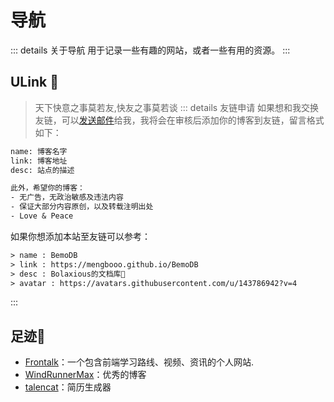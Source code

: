 <script setup>
import { VPTeamMembers } from 'vitepress/theme'
const members = [
  {
    avatar: 'https://avatars.githubusercontent.com/u/96043667?v=4',
    name: 'dekrt',
    links: [
      { icon: 'github', link: 'https://github.com/dekrt' },
      { icon: 'rss', link: 'https://dekrt.cn' },
    ]
  },
  {
    avatar: 'https://avatars.githubusercontent.com/u/64010148?v=4',
    name: 'HomeArchbishop',
    links: [
      { icon: 'github', link: 'https://github.com/HomeArchbishop' },
      { icon: 'rss', link: 'https://buuug.top/' },
    ]
  },
  {
    avatar: 'https://avatars.githubusercontent.com/u/110143758?v=4',
    name: 'capybara',
    links: [
      { icon: 'github', link: 'https://github.com/wangyinyuan' },
    ]
  },
  {
    avatar: 'https://avatars.githubusercontent.com/u/67143590?v=4',
    name: 'GoForceX',
    links: [
      { icon: 'github', link: 'https://github.com/GoForceX' },
      { icon: 'rss', link: 'https://goforcex.top/' },
    ]
  },
  {
    avatar: 'https://avatars.githubusercontent.com/u/64739528?v=4',
    name: 'MCjiaozi',
    links: [
      { icon: 'github', link: 'https://github.com/MCjiaozi' },
      { icon: 'rss', link: 'https://www.mcjiaozi.com/' },
    ]
  },
  {
    avatar: 'https://avatars.githubusercontent.com/u/37259613?v=4',
    name: 'Hamster',
    links: [
      { icon: 'github', link: 'https://github.com/Hamster5295' },
      { icon: 'rss', link: 'https://hamster5295.github.io/' },
    ]
  },
  {
    avatar: 'https://avatars.githubusercontent.com/u/137598038?v=4',
    name: 'BOWL',
    links: [
      { icon: 'github', link: 'https://github.com/bowl23' },
    ]
  },
    {
    avatar: 'https://avatars.githubusercontent.com/u/91679915?v=4',
    name: 'realRayyy',
    links: [
      { icon: 'github', link: 'https://github.com/realRayyy' },
    ]
  },
    {
    avatar: 'https://avatars.githubusercontent.com/u/101055657?v=4',
    name: 'Raxskle',
    links: [
      { icon: 'github', link: 'https://github.com/raxskle' },
      { icon: 'rss', link: 'https://blog.raxskle.fun/' },
    ]
  },
    {
    avatar: 'https://avatars.githubusercontent.com/u/140601241?v=4',
    name: 'yqcjq',
    links: [
      { icon: 'github', link: 'https://github.com/yqcjq' },
    ]
  },
   {
    avatar: 'https://avatars.githubusercontent.com/u/113242468?v=4',
    name: 'jingyuhhh',
    links: [
      { icon: 'github', link: 'https://github.com/jingyuhhh' },
    ]
  },
  {
    avatar: 'https://avatars.githubusercontent.com/u/44224328?v=4',
    name: 'Magren',
    links: [
      { icon: 'github', link: 'https://github.com/Magren0321' },
      { icon: 'rss', link: 'https://magren.cc/' },
    ]
  },
]
</script>

# 导航

::: details 关于导航
用于记录一些有趣的网站，或者一些有用的资源。
:::

## ULink 🤗

> 天下快意之事莫若友,快友之事莫若谈
::: details 友链申请
> 如果想和我交换友链，可以<a href="mailto:bolaxious@163.com">发送邮件</a>给我，我将会在审核后添加你的博客到友链，留言格式如下：

```txt
name: 博客名字
link: 博客地址
desc: 站点的描述

此外，希望你的博客：
- 无广告，无政治敏感及违法内容
- 保证大部分内容原创，以及转载注明出处
- Love & Peace
```

如果你想添加本站至友链可以参考：

```txt
> name : BemoDB
> link : https://mengbooo.github.io/BemoDB
> desc : Bolaxious的文档库🥰
> avatar : https://avatars.githubusercontent.com/u/143786942?v=4
```
:::
<VPTeamMembers size="small" :members="members" />

## 足迹🛞
- [Frontalk](https://front-talk.com/video)：一个包含前端学习路线、视频、资讯的个人网站.
- [WindRunnerMax](https://blog.touchczy.top/#/)：优秀的博客
- [talencat](https://talencat.com/zh)：简历生成器